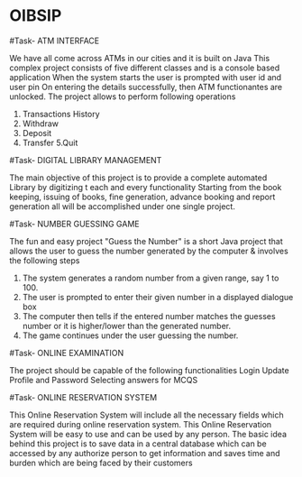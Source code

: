 # OIBSIP

#Task-
ATM INTERFACE

We have all come across ATMs in our cities and it is built on Java This complex project consists of five different classes and is a console based application When the system starts the user is prompted with user id and user pin On entering the details successfully, then ATM functionantes are unlocked. The project allows to perform following operations
1. Transactions History
2. Withdraw
3. Deposit
4. Transfer
5.Quit



#Task-
DIGITAL LIBRARY MANAGEMENT

The main objective of this project is to provide a complete automated Library by digitizing t each and every functionality Starting from the book keeping, issuing of books, fine generation, advance booking and report generation all will be accomplished under one single project.



#Task-
NUMBER GUESSING GAME

The fun and easy project "Guess the Number" is a short Java project that allows the user to guess the number generated by the computer & involves the following steps
1. The system generates a random number from a given range, say 1 to 100.
2. The user is prompted to enter their given number in a displayed dialogue box
3. The computer then tells if the entered number matches the guesses number or it is higher/lower than the generated number. 
4. The game continues under the user guessing the number.



#Task-
ONLINE EXAMINATION

The project should be capable of the following functionalities
Login Update Profile and Password
Selecting answers for MCQS



#Task-
ONLINE RESERVATION SYSTEM

This Online Reservation System will include all the necessary fields which are required during online reservation system. This Online Reservation System will be easy to use and can be used by any person. The basic idea behind this project is to save data in a central database which can be accessed by any authorize person to get information and saves time and burden which are being faced by their customers
